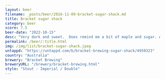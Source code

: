 ```yaml
---
layout: beer
filename: _posts/beer/2016-11-09-bracket-sugar-shack.md
title: Bracket sugar shack
category: beer
score: 7.5
beer-date: "2022-10-15"
desc: "Very dark and sweet.  Does remind me a bit of maple and sugar. A little bit too boozy for my taste"
permalink: /beer/:title.html
img: /img/list/bracket-sugar-shack.jpeg
untappd: "https://untappd.com/b/bracket-brewing-sugar-shack/4959323"
country: "Australia"
brewery: "Bracket Brewing"
breweryURL: "/brewery/bracket-brewing.html"
style: "Stout - Imperial / Double"
---
```


